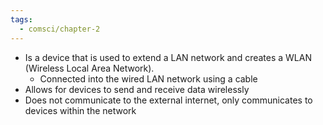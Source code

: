 ```yaml
---
tags:
  - comsci/chapter-2
---
```


- Is a device that is used to extend a LAN network and creates a WLAN (Wireless Local Area Network).
	-  Connected into the wired LAN network using a cable
- Allows for devices to send and receive data wirelessly
- Does not communicate to the external internet, only communicates to devices within the network
